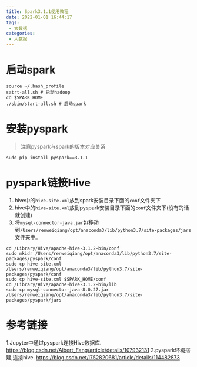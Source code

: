 ```yaml
---
title: Spark3.1.1使用教程
date: 2022-01-01 16:44:17
tags:
 - 大数据
categories:
 - 大数据
---
```


# 启动spark

```shell
source ~/.bash_profile
satrt-all.sh # 启动hadoop
cd $SPARK_HOME
./sbin/start-all.sh # 启动spark
```

# 安装pyspark

> 注意pyspark与spark的版本对应关系

```shell
sudo pip install pyspark==3.1.1
```

# pyspark链接Hive

1. hive中的`hive-site.xml`放到spark安装目录下面的`conf`文件夹下
3. hive中的`hive-site.xml`放到pyspark安装目录下面的`conf`文件夹下(没有的话就创建)
2. 将`mysql-connector-java.jar`包移动到`/Users/renweiqiang/opt/anaconda3/lib/python3.7/site-packages/jars`文件夹中。

```shell
cd /Library/Hive/apache-hive-3.1.2-bin/conf
sudo mkidr /Users/renweiqiang/opt/anaconda3/lib/python3.7/site-packages/pyspark/conf
sudo cp hive-site.xml /Users/renweiqiang/opt/anaconda3/lib/python3.7/site-packages/pyspark/conf
sudo cp hive-site.xml $SPARK_HOME/conf
cd /Library/Hive/apache-hive-3.1.2-bin/lib
sudo cp mysql-connector-java-8.0.27.jar /Users/renweiqiang/opt/anaconda3/lib/python3.7/site-packages/pyspark/jars
```


# 参考链接

1.Jupyter中通过pyspark连接Hive数据库. https://blog.csdn.net/Albert_Fang/article/details/107932131
2.pyspark环境搭建,连接hive. https://blog.csdn.net/l752820681/article/details/114482873
